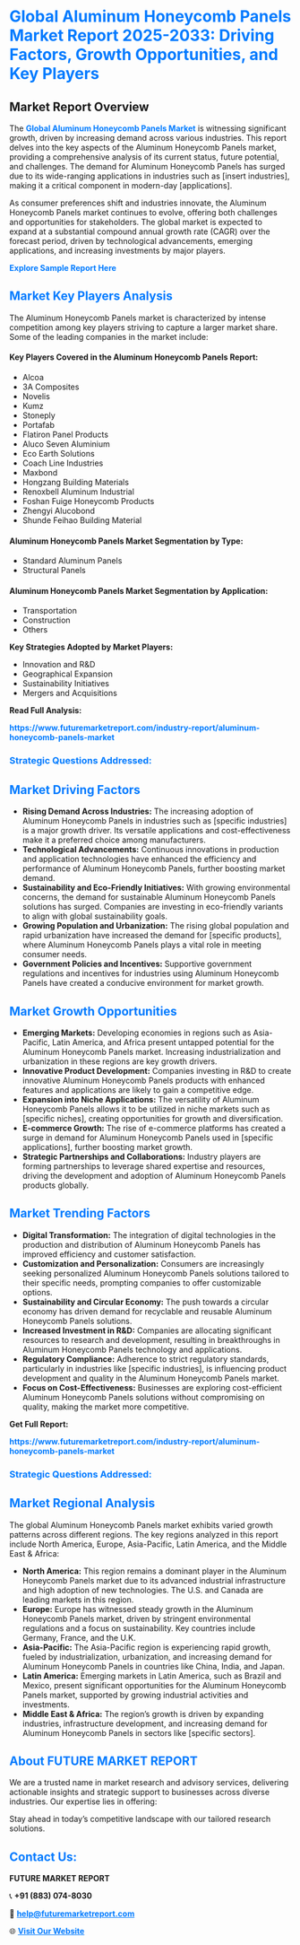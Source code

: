 <h1 style="color: #007BFF;">Global Aluminum Honeycomb Panels Market Report 2025-2033: Driving Factors, Growth Opportunities, and Key Players</h1>

<section id="overview">
<h2>Market Report Overview</h2>
<p>The <a href="https://www.futuremarketreport.com/industry-report/aluminum-honeycomb-panels-market" style="color: #007BFF; text-decoration: none;"><strong>Global Aluminum Honeycomb Panels Market</strong></a> is witnessing significant growth, driven by increasing demand across various industries. This report delves into the key aspects of the Aluminum Honeycomb Panels market, providing a comprehensive analysis of its current status, future potential, and challenges. The demand for Aluminum Honeycomb Panels has surged due to its wide-ranging applications in industries such as [insert industries], making it a critical component in modern-day [applications].</p>
<p>As consumer preferences shift and industries innovate, the Aluminum Honeycomb Panels market continues to evolve, offering both challenges and opportunities for stakeholders. The global market is expected to expand at a substantial compound annual growth rate (CAGR) over the forecast period, driven by technological advancements, emerging applications, and increasing investments by major players.</p>
</section>

<section id="overview">
<p><a href="https://www.futuremarketreport.com/request-sample/reportId=30139" style="color: #007BFF; text-decoration: none;"><strong>Explore Sample Report Here</strong></a></p>
</section>

<section id="key-players">
<h2 style="color: #007BFF;">Market Key Players Analysis</h2>
<p>The Aluminum Honeycomb Panels market is characterized by intense competition among key players striving to capture a larger market share. Some of the leading companies in the market include:</p>
<h4>Key Players Covered in the Aluminum Honeycomb Panels Report:</h4>
<ul><li>Alcoa</li><li>3A Composites</li><li>Novelis</li><li>Kumz</li><li>Stoneply</li><li>Portafab</li><li>Flatiron Panel Products</li><li>Aluco Seven Aluminium</li><li>Eco Earth Solutions</li><li>Coach Line Industries</li><li>Maxbond</li><li>Hongzang Building Materials</li><li>Renoxbell Aluminum Industrial</li><li>Foshan Fuige Honeycomb Products</li><li>Zhengyi Alucobond</li><li>Shunde Feihao Building Material</li></ul>
<h4>Aluminum Honeycomb Panels Market Segmentation by Type:</h4>
<ul><li>Standard Aluminum Panels</li><li>Structural Panels</li></ul>

<h4>Aluminum Honeycomb Panels Market Segmentation by Application:</h4>
<ul><li>Transportation</li><li>Construction</li><li>Others</li></ul>
<p><strong>Key Strategies Adopted by Market Players:</strong></p>
<ul>
<li>Innovation and R&D</li>
<li>Geographical Expansion</li>
<li>Sustainability Initiatives</li>
<li>Mergers and Acquisitions</li>
</ul>
</section>

<section>
<p><strong>Read Full Analysis: </strong></p><a href="https://www.futuremarketreport.com/industry-report/aluminum-honeycomb-panels-market" style="color: #007BFF; text-decoration: none;"><strong>https://www.futuremarketreport.com/industry-report/aluminum-honeycomb-panels-market</strong></a>
<h3 style="color: #007BFF;">Strategic Questions Addressed:</h3>
</section>

<section id="driving-factors">
<h2 style="color: #007BFF;">Market Driving Factors</h2>
<ul>
<li><strong>Rising Demand Across Industries:</strong> The increasing adoption of Aluminum Honeycomb Panels in industries such as [specific industries] is a major growth driver. Its versatile applications and cost-effectiveness make it a preferred choice among manufacturers.</li>
<li><strong>Technological Advancements:</strong> Continuous innovations in production and application technologies have enhanced the efficiency and performance of Aluminum Honeycomb Panels, further boosting market demand.</li>
<li><strong>Sustainability and Eco-Friendly Initiatives:</strong> With growing environmental concerns, the demand for sustainable Aluminum Honeycomb Panels solutions has surged. Companies are investing in eco-friendly variants to align with global sustainability goals.</li>
<li><strong>Growing Population and Urbanization:</strong> The rising global population and rapid urbanization have increased the demand for [specific products], where Aluminum Honeycomb Panels plays a vital role in meeting consumer needs.</li>
<li><strong>Government Policies and Incentives:</strong> Supportive government regulations and incentives for industries using Aluminum Honeycomb Panels have created a conducive environment for market growth.</li>
</ul>
</section>

<section id="growth-opportunities">
<h2 style="color: #007BFF;">Market Growth Opportunities</h2>
<ul>
<li><strong>Emerging Markets:</strong> Developing economies in regions such as Asia-Pacific, Latin America, and Africa present untapped potential for the Aluminum Honeycomb Panels market. Increasing industrialization and urbanization in these regions are key growth drivers.</li>
<li><strong>Innovative Product Development:</strong> Companies investing in R&D to create innovative Aluminum Honeycomb Panels products with enhanced features and applications are likely to gain a competitive edge.</li>
<li><strong>Expansion into Niche Applications:</strong> The versatility of Aluminum Honeycomb Panels allows it to be utilized in niche markets such as [specific niches], creating opportunities for growth and diversification.</li>
<li><strong>E-commerce Growth:</strong> The rise of e-commerce platforms has created a surge in demand for Aluminum Honeycomb Panels used in [specific applications], further boosting market growth.</li>
<li><strong>Strategic Partnerships and Collaborations:</strong> Industry players are forming partnerships to leverage shared expertise and resources, driving the development and adoption of Aluminum Honeycomb Panels products globally.</li>
</ul>
</section>

<section id="trending-factors">
<h2 style="color: #007BFF;">Market Trending Factors</h2>
<ul>
<li><strong>Digital Transformation:</strong> The integration of digital technologies in the production and distribution of Aluminum Honeycomb Panels has improved efficiency and customer satisfaction.</li>
<li><strong>Customization and Personalization:</strong> Consumers are increasingly seeking personalized Aluminum Honeycomb Panels solutions tailored to their specific needs, prompting companies to offer customizable options.</li>
<li><strong>Sustainability and Circular Economy:</strong> The push towards a circular economy has driven demand for recyclable and reusable Aluminum Honeycomb Panels solutions.</li>
<li><strong>Increased Investment in R&D:</strong> Companies are allocating significant resources to research and development, resulting in breakthroughs in Aluminum Honeycomb Panels technology and applications.</li>
<li><strong>Regulatory Compliance:</strong> Adherence to strict regulatory standards, particularly in industries like [specific industries], is influencing product development and quality in the Aluminum Honeycomb Panels market.</li>
<li><strong>Focus on Cost-Effectiveness:</strong> Businesses are exploring cost-efficient Aluminum Honeycomb Panels solutions without compromising on quality, making the market more competitive.</li>
</ul>
</section>

<section>
<p><strong>Get Full Report: </strong></p><a href="https://www.futuremarketreport.com/industry-report/aluminum-honeycomb-panels-market" style="color: #007BFF; text-decoration: none;"><strong>https://www.futuremarketreport.com/industry-report/aluminum-honeycomb-panels-market</strong></a>
<h3 style="color: #007BFF;">Strategic Questions Addressed:</h3>
</section>


<section id="regional-analysis">
<h2 style="color: #007BFF;">Market Regional Analysis</h2>
<p>The global Aluminum Honeycomb Panels market exhibits varied growth patterns across different regions. The key regions analyzed in this report include North America, Europe, Asia-Pacific, Latin America, and the Middle East & Africa:</p>
<ul>
<li><strong>North America:</strong> This region remains a dominant player in the Aluminum Honeycomb Panels market due to its advanced industrial infrastructure and high adoption of new technologies. The U.S. and Canada are leading markets in this region.</li>
<li><strong>Europe:</strong> Europe has witnessed steady growth in the Aluminum Honeycomb Panels market, driven by stringent environmental regulations and a focus on sustainability. Key countries include Germany, France, and the U.K.</li>
<li><strong>Asia-Pacific:</strong> The Asia-Pacific region is experiencing rapid growth, fueled by industrialization, urbanization, and increasing demand for Aluminum Honeycomb Panels in countries like China, India, and Japan.</li>
<li><strong>Latin America:</strong> Emerging markets in Latin America, such as Brazil and Mexico, present significant opportunities for the Aluminum Honeycomb Panels market, supported by growing industrial activities and investments.</li>
<li><strong>Middle East & Africa:</strong> The region’s growth is driven by expanding industries, infrastructure development, and increasing demand for Aluminum Honeycomb Panels in sectors like [specific sectors].</li>
</ul>
</section>

<footer>
<h2 style="color: #007BFF;">About FUTURE MARKET REPORT</h2>
<p>We are a trusted name in market research and advisory services, delivering actionable insights and strategic support to businesses across diverse industries. Our expertise lies in offering:</p>

<p>Stay ahead in today’s competitive landscape with our tailored research solutions.</p>

<h2 style="color: #007BFF;">Contact Us:</h2>
<p><strong>FUTURE MARKET REPORT</strong></p>
<p>📞 <strong>+91 (883) 074-8030</strong></p>
<p>📧 <strong><a href="mailto:help@futuremarketreport.com" style="color: #007BFF;">help@futuremarketreport.com</a></strong></p>
<p>🌐 <strong><a href="https://www.futuremarketreport.com/" style="color: #007BFF;">Visit Our Website</a></strong></p>
</footer>
